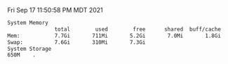 Fri Sep 17 11:50:58 PM MDT 2021
```bash
System Memory
               total        used        free      shared  buff/cache   available
Mem:           7.7Gi       711Mi       5.2Gi       7.0Mi       1.8Gi       6.7Gi
Swap:          7.6Gi       310Mi       7.3Gi
System Storage
650M	.
```
```bash
